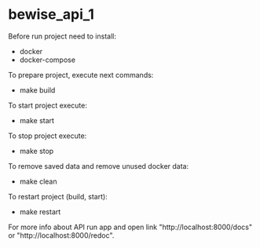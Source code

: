 # bewise_api_1
Before run project need to install:     
- docker     
- docker-compose

To prepare project, execute next commands:
- make build

To start project execute:
- make start

To stop project execute:
- make stop

To remove saved data and remove unused docker data:
- make clean

To restart project (build, start):
- make restart

For more info about API run app and open link "http://localhost:8000/docs" or "http://localhost:8000/redoc".


